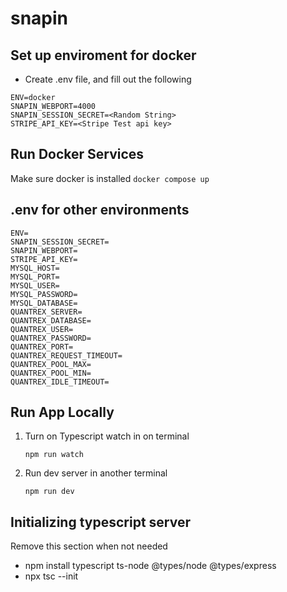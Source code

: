 # snapin

## Set up enviroment for docker
- Create .env file, and fill out the following
```
ENV=docker
SNAPIN_WEBPORT=4000
SNAPIN_SESSION_SECRET=<Random String>
STRIPE_API_KEY=<Stripe Test api key>
```

## Run Docker Services 
Make sure docker is installed 
```docker compose up```

## .env for other environments
```
ENV=
SNAPIN_SESSION_SECRET=
SNAPIN_WEBPORT=
STRIPE_API_KEY=
MYSQL_HOST=
MYSQL_PORT=
MYSQL_USER=
MYSQL_PASSWORD=
MYSQL_DATABASE=
QUANTREX_SERVER=
QUANTREX_DATABASE=
QUANTREX_USER=
QUANTREX_PASSWORD=
QUANTREX_PORT=
QUANTREX_REQUEST_TIMEOUT=
QUANTREX_POOL_MAX=
QUANTREX_POOL_MIN=
QUANTREX_IDLE_TIMEOUT=
```

## Run App Locally 
1. Turn on Typescript watch in on terminal 

    ```npm run watch``` 

2. Run dev server in another terminal 

    ```npm run dev```

## Initializing typescript server 
Remove this section when not needed 
- npm install typescript ts-node @types/node @types/express
- npx tsc --init